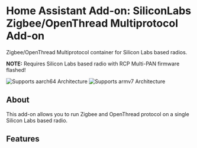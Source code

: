 # Home Assistant Add-on: SiliconLabs Zigbee/OpenThread Multiprotocol Add-on

Zigbee/OpenThread Multiprotocol container for Silicon Labs based radios.

**NOTE:** Requires Silicon Labs based radio with RCP Multi-PAN firmware flashed!

![Supports aarch64 Architecture][aarch64-shield] ![Supports armv7 Architecture][armv7-shield]

## About

This add-on allows you to run Zigbee and OpenThread protocol on a single Silicon
Labs based radio.

## Features

[aarch64-shield]: https://img.shields.io/badge/aarch64-yes-orange.svg
[armv7-shield]: https://img.shields.io/badge/armv7-yes-green.svg
